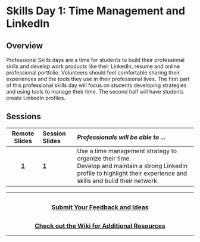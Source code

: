 # Skills Day 1: Time Management and LinkedIn

## Overview

Professional Skills days are a time for students to build their professional skills and develop work products like their LinkedIn, resume and online professional portfolio. Volunteers should feel comfortable sharing their experiences and the tools they use in their professional lives. The first part of this professional skills day will focus on students developing strategies and using tools to manage their time. The second half will have students create LinkedIn profiles.

## Sessions

|Remote Slides|                                                        Session Slides                                                         | _Professionals will be able to ..._                                                                                                                                         |
| :---------------------------------------------------------------------------------------------------------------------------: | :-------------------------------------------------------------------------------------------------------------------------------------------------------------------------- |:----|
|[**1**](https://docs.google.com/presentation/d/16OqzNrE_yUoQ8RmMv7ncMFej-pgBZhQhyRsym4rT0wA/edit?usp=sharing)| [**1**](https://docs.google.com/presentation/d/1uBDyXfywFAULP-nIu2RGA0m2rX5gKmY1uZIzSoVXekQ/edit#slide=id.g81fbe596eb_0_1354) | Use a time management strategy to organize their time.<br> Develop and maintain a strong LinkedIn profile to highlight their experience and skills and build their network. |

---

## <h3 align="center"><a href="https://forms.gle/vyAD1HFwXHZMRXrr9">Submit Your Feedback and Ideas</a></h3>

## <h3 align="center"><a href="https://github.com/itscodenation/curriculum-20-21/wiki">Check out the Wiki for Additional Resources</a></h3>

---
